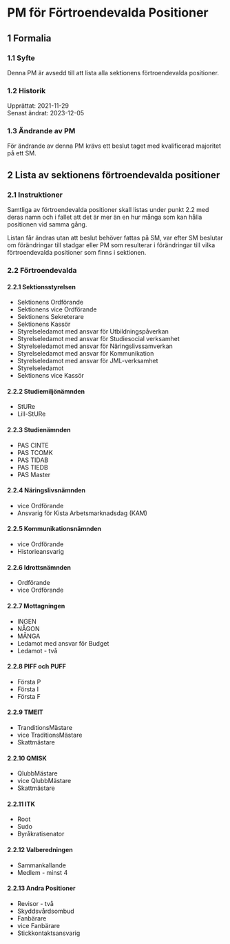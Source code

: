 # PM för Förtroendevalda Positioner

## 1 Formalia

### 1.1 Syfte

Denna PM är avsedd till att lista alla sektionens förtroendevalda positioner.

### 1.2 Historik

Upprättat: 2021-11-29  
Senast ändrat: 2023-12-05

### 1.3 Ändrande av PM

För ändrande av denna PM krävs ett beslut taget med kvalificerad majoritet på ett SM.

## 2 Lista av sektionens förtroendevalda positioner

### 2.1 Instruktioner

Samtliga av förtroendevalda positioner skall listas under punkt 2.2 med deras namn och i fallet att det är mer än en hur många som kan hålla positionen vid samma gång.

Listan får ändras utan att beslut behöver fattas på SM, var efter SM beslutar om förändringar till stadgar eller PM som resulterar i förändringar till vilka förtroendevalda positioner som finns i sektionen.

### 2.2 Förtroendevalda

#### 2.2.1 Sektionsstyrelsen

- Sektionens Ordförande
- Sektionens vice Ordförande
- Sektionens Sekreterare
- Sektionens Kassör
- Styrelseledamot med ansvar för Utbildningspåverkan
- Styrelseledamot med ansvar för Studiesocial verksamhet
- Styrelseledamot med ansvar för Näringslivssamverkan
- Styrelseledamot med ansvar för Kommunikation
- Styrelseledamot med ansvar för JML-verksamhet
- Styrelseledamot
- Sektionens vice Kassör

#### 2.2.2 Studiemiljönämnden

- StURe
- Lill-StURe

#### 2.2.3 Studienämnden

- PAS CINTE
- PAS TCOMK
- PAS TIDAB
- PAS TIEDB
- PAS Master

#### 2.2.4 Näringslivsnämnden

- vice Ordförande
- Ansvarig för Kista Arbetsmarknadsdag (KAM)
 
#### 2.2.5 Kommunikationsnämnden

- vice Ordförande
- Historieansvarig

#### 2.2.6 Idrottsnämnden

- Ordförande
- vice Ordförande

#### 2.2.7 Mottagningen

- INGEN
- NÅGON
- MÅNGA
- Ledamot med ansvar för Budget
- Ledamot - två

#### 2.2.8 PIFF och PUFF

- Första P
- Första I
- Första F

#### 2.2.9 TMEIT

- TranditionsMästare
- vice TraditionsMästare
- Skattmästare

#### 2.2.10 QMISK

- QlubbMästare
- vice QlubbMästare
- Skattmästare

#### 2.2.11 ITK

- Root
- Sudo
- Byråkratisenator

#### 2.2.12 Valberedningen

- Sammankallande
- Medlem - minst 4

#### 2.2.13 Andra Positioner

- Revisor - två
- Skyddsvårdsombud
- Fanbärare
- vice Fanbärare
- Stickkontaktsansvarig
